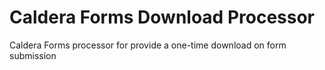 # Caldera Forms Download Processor
Caldera Forms processor for provide a one-time download on form submission
